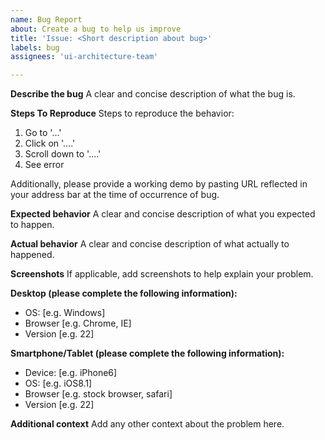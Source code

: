 ```yaml
---
name: Bug Report
about: Create a bug to help us improve
title: 'Issue: <Short description about bug>'
labels: bug
assignees: 'ui-architecture-team'

---
```


**Describe the bug**
A clear and concise description of what the bug is.

**Steps To Reproduce**
Steps to reproduce the behavior:
1. Go to '...'
2. Click on '....'
3. Scroll down to '....'
4. See error

Additionally, please provide a working demo by pasting URL reflected in your address bar at the time of occurrence of bug. 

**Expected behavior**
A clear and concise description of what you expected to happen.

**Actual behavior**
A clear and concise description of what actually to happened.

**Screenshots**
If applicable, add screenshots to help explain your problem.

**Desktop (please complete the following information):**
 - OS: [e.g. Windows]
 - Browser [e.g. Chrome, IE]
 - Version [e.g. 22]

**Smartphone/Tablet (please complete the following information):**
 - Device: [e.g. iPhone6]
 - OS: [e.g. iOS8.1]
 - Browser [e.g. stock browser, safari]
 - Version [e.g. 22]

**Additional context**
Add any other context about the problem here.
